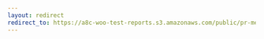```yaml
---
layout: redirect
redirect_to: https://a8c-woo-test-reports.s3.amazonaws.com/public/pr-merge/38593/api/index.html
---
```

